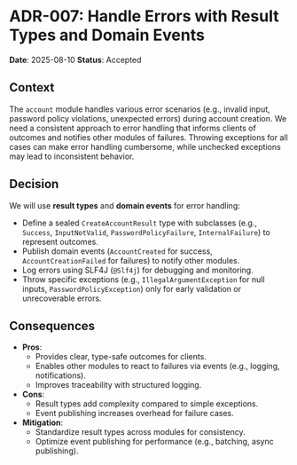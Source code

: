 # ADR-007: Handle Errors with Result Types and Domain Events

**Date**: 2025-08-10
**Status**: Accepted

## Context

The `account` module handles various error scenarios (e.g., invalid input, password policy violations, unexpected
errors) during account creation. We need a consistent approach to error handling that informs clients of outcomes and
notifies other modules of failures. Throwing exceptions for all cases can make error handling cumbersome, while
unchecked exceptions may lead to inconsistent behavior.

## Decision

We will use **result types** and **domain events** for error handling:

- Define a sealed `CreateAccountResult` type with subclasses (e.g., `Success`, `InputNotValid`, `PasswordPolicyFailure`,
  `InternalFailure`) to represent outcomes.
- Publish domain events (`AccountCreated` for success, `AccountCreationFailed` for failures) to notify other modules.
- Log errors using SLF4J (`@Slf4j`) for debugging and monitoring.
- Throw specific exceptions (e.g., `IllegalArgumentException` for null inputs, `PasswordPolicyException`) only for early
  validation or unrecoverable errors.

## Consequences

- **Pros**:
    - Provides clear, type-safe outcomes for clients.
    - Enables other modules to react to failures via events (e.g., logging, notifications).
    - Improves traceability with structured logging.
- **Cons**:
    - Result types add complexity compared to simple exceptions.
    - Event publishing increases overhead for failure cases.
- **Mitigation**:
    - Standardize result types across modules for consistency.
    - Optimize event publishing for performance (e.g., batching, async publishing).
  